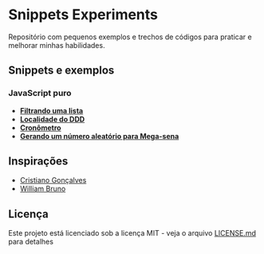 # Snippets Experiments

Repositório com pequenos exemplos e trechos de códigos para praticar e melhorar minhas habilidades.

## Snippets e exemplos

### JavaScript puro

* [**Filtrando uma lista**](https://ricardospalves.github.io/snippets-experiments/filter-list/index.html)
* [**Localidade do DDD**](https://ricardospalves.github.io/snippets-experiments/localidade-ddd/index.html)
* [**Cronômetro**](https://ricardospalves.github.io/snippets-experiments/cronometro/index.html)
* [**Gerando um número aleatório para Mega-sena**](https://ricardospalves.github.io/snippets-experiments/mega-sena-randomico/index.html)

## Inspirações

* [Cristiano Gonçalves](https://github.com/crisgon/Javascript-Experiments)
* [William Bruno](https://github.com/wbruno/examples)

## Licença

Este projeto está licenciado sob a licença MIT - veja o arquivo [LICENSE.md](LICENSE.md) para detalhes
